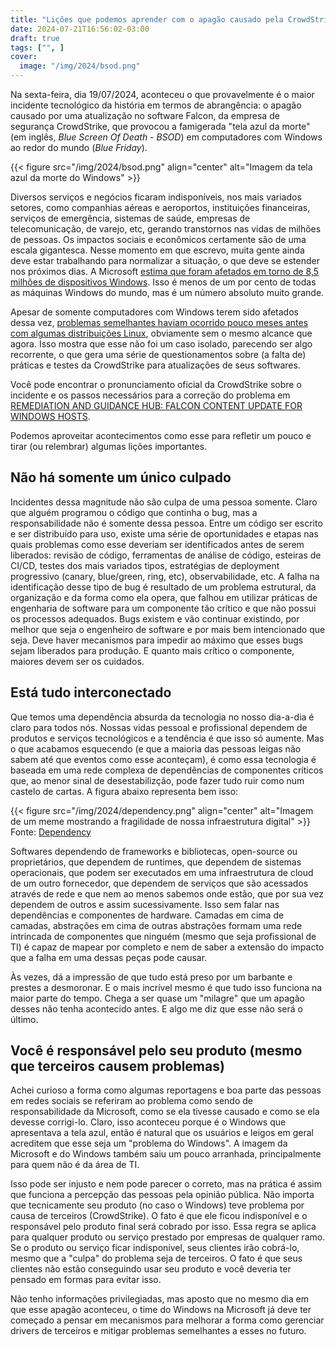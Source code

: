 ```yaml
---
title: "Lições que podemos aprender com o apagão causado pela CrowdStrike (Blue Friday)"
date: 2024-07-21T16:56:02-03:00
draft: true
tags: ["", ]
cover: 
  image: "/img/2024/bsod.png"
---
```


Na sexta-feira, dia 19/07/2024, aconteceu o que provavelmente é o maior incidente tecnológico da história em termos de abrangência: o apagão causado por uma atualização no software Falcon, da empresa de segurança CrowdStrike, que provocou a famigerada "tela azul da morte" (em inglês, *Blue Screen Of Death - BSOD*) em computadores com Windows ao redor do mundo (*Blue Friday*).

{{< figure src="/img/2024/bsod.png" align="center" alt="Imagem da tela azul da morte do Windows" >}}

Diversos serviços e negócios ficaram indisponíveis, nos mais variados setores, como companhias aéreas e aeroportos, instituições financeiras, serviços de emergência, sistemas de saúde, empresas de telecomunicação, de varejo, etc, gerando transtornos nas vidas de milhões de pessoas. Os impactos sociais e econômicos certamente são de uma escala gigantesca. Nesse momento em que escrevo, muita gente ainda deve estar trabalhando para normalizar a situação, o que deve se estender nos próximos dias. A Microsoft [estima que foram afetados em torno de 8,5 milhões de dispositivos Windows](https://blogs.microsoft.com/blog/2024/07/20/helping-our-customers-through-the-crowdstrike-outage/). Isso é menos de um por cento de todas as máquinas Windows do mundo, mas é um número absoluto muito grande.

Apesar de somente computadores com Windows terem sido afetados dessa vez, [problemas semelhantes haviam ocorrido pouco meses antes com algumas distribuições Linux](https://www.neowin.net/news/crowdstrike-broke-debian-and-rocky-linux-months-ago-but-no-one-noticed/), obviamente sem o mesmo alcance que agora. Isso mostra que esse não foi um caso isolado, parecendo ser algo recorrente, o que gera uma série de questionamentos sobre (a falta de) práticas e testes da CrowdStrike para atualizações de seus softwares. 

Você pode encontrar o pronunciamento oficial da CrowdStrike sobre o incidente e os passos necessários para a correção do problema em [REMEDIATION AND GUIDANCE HUB: FALCON CONTENT UPDATE FOR WINDOWS HOSTS](https://www.crowdstrike.com/falcon-content-update-remediation-and-guidance-hub/).

Podemos aproveitar acontecimentos como esse para refletir um pouco e tirar (ou relembrar) algumas lições importantes.

## Não há somente um único culpado
Incidentes dessa magnitude não são culpa de uma pessoa somente. Claro que alguém programou o código que continha o bug, mas a responsabilidade não é somente dessa pessoa. Entre um código ser escrito e ser distribuído para uso, existe uma série de oportunidades e etapas nas quais problemas como esse deveriam ser identificados antes de serem liberados: revisão de código, ferramentas de análise de código, esteiras de CI/CD, testes dos mais variados tipos, estratégias de deployment progressivo (canary, blue/green, ring, etc), observabilidade, etc. A falha na identificação desse tipo de bug é resultado de um problema estrutural, da organização e da forma como ela opera, que falhou em utilizar práticas de engenharia de software para um componente tão crítico e que não possui os processos adequados. Bugs existem e vão continuar existindo, por melhor que seja o engenheiro de software e por mais bem intencionado que seja. Deve haver mecanismos para impedir ao máximo que esses bugs sejam liberados para produção. E quanto mais crítico o componente, maiores devem ser os cuidados.

## Está tudo interconectado
Que temos uma dependência absurda da tecnologia no nosso dia-a-dia é claro para todos nós. Nossas vidas pessoal e profissional dependem de produtos e serviços tecnológicos e a tendência é que isso só aumente. Mas o que acabamos esquecendo (e que a maioria das pessoas leigas não sabem até que eventos como esse aconteçam), é como essa tecnologia é baseada em uma rede complexa de dependências de componentes críticos que, ao menor sinal de desestabilizção, pode fazer tudo ruir como num castelo de cartas. A figura abaixo representa bem isso:

{{< figure src="/img/2024/dependency.png" align="center" alt="Imagem de um meme mostrando a fragilidade de nossa infraestrutura digital" >}}
Fonte: [Dependency](https://xkcd.com/2347) 

Softwares dependendo de frameworks e bibliotecas, open-source ou proprietários, que dependem de runtimes, que dependem de sistemas operacionais, que podem ser executados em uma infraestrutura de cloud de um outro fornecedor, que dependem de serviços que são acessados através de rede e que nem ao menos sabemos onde estão, que por sua vez dependem de outros e assim sucessivamente. Isso sem falar nas dependências e componentes de hardware. Camadas em cima de camadas, abstrações em cima de outras abstrações formam uma rede intrincada de componentes que ninguém (mesmo que seja profissional de TI) é capaz de mapear por completo e nem de saber a extensão do impacto que a falha em uma dessas peças pode causar.

Às vezes, dá a impressão de que tudo está preso por um barbante e prestes a desmoronar. E o mais incrível mesmo é que tudo isso funciona na maior parte do tempo. Chega a ser quase um "milagre" que um apagão desses não tenha acontecido antes. E algo me diz que esse não será o último.


## Você é responsável pelo seu produto (mesmo que terceiros causem problemas)
Achei curioso a forma como algumas reportagens e boa parte das pessoas em redes sociais se referiram ao problema como sendo de responsabilidade da Microsoft, como se ela tivesse causado e como se ela devesse corrigi-lo. Claro, isso aconteceu porque é o Windows que apresentava a tela azul, então é natural que os usuários e leigos em geral acreditem que esse seja um "problema do Windows". A imagem da Microsoft e do Windows também saiu um pouco arranhada, principalmente  para quem não é da área de TI. 

Isso pode ser injusto e nem pode parecer o correto, mas na prática é assim que funciona a percepção das pessoas pela opinião pública. Não importa que tecnicamente seu produto (no caso o Windows) teve problema por causa de terceiros (CrowdStrike). O fato é que ele ficou indisponível e o responsável pelo produto final será cobrado por isso. Essa regra se aplica para qualquer produto ou serviço prestado por empresas de qualquer ramo. Se o produto ou serviço ficar indisponível, seus clientes irão cobrá-lo, mesmo que a "culpa" do problema seja de terceiros. O fato é que seus clientes não estão conseguindo usar seu produto e você deveria ter pensado em formas para evitar isso.

Não tenho informações privilegiadas, mas aposto que no mesmo dia em que esse apagão aconteceu, o time do Windows na Microsoft já deve ter começado a pensar em mecanismos para melhorar a forma como gerenciar drivers de terceiros e mitigar problemas semelhantes a esses no futuro.